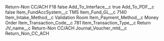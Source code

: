 <?xml version="1.0" encoding="UTF-8"?>
<CustomMetadata xmlns="http://soap.sforce.com/2006/04/metadata" xmlns:xsi="http://www.w3.org/2001/XMLSchema-instance" xmlns:xsd="http://www.w3.org/2001/XMLSchema">
    <label>Return-Non CC/ACH F18</label>
    <protected>false</protected>
    <values>
        <field>Add_To_Interface__c</field>
        <value xsi:type="xsd:boolean">true</value>
    </values>
    <values>
        <field>Add_To_PDF__c</field>
        <value xsi:type="xsd:boolean">false</value>
    </values>
    <values>
        <field>Item_FundAccSystem__c</field>
        <value xsi:type="xsd:string">TMS</value>
    </values>
    <values>
        <field>Item_Fund_GL__c</field>
        <value xsi:type="xsd:string">7140</value>
    </values>
    <values>
        <field>Item_Intake_Method__c</field>
        <value xsi:type="xsd:string">Validation Room</value>
    </values>
    <values>
        <field>Item_Payment_Method__c</field>
        <value xsi:type="xsd:string">Money Order</value>
    </values>
    <values>
        <field>Item_Transaction_Code__c</field>
        <value xsi:type="xsd:string">781</value>
    </values>
    <values>
        <field>Item_Transaction_Type__c</field>
        <value xsi:type="xsd:string">Return</value>
    </values>
    <values>
        <field>JV_name__c</field>
        <value xsi:type="xsd:string">Return-Non CC/ACH</value>
    </values>
    <values>
        <field>Journal_Voucher_mtd__c</field>
        <value xsi:type="xsd:string">Return_Non_CC_ACH</value>
    </values>
</CustomMetadata>
